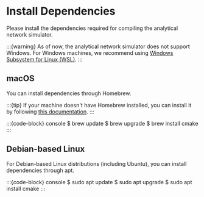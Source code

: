 # Install Dependencies

Please install the dependencies required for compiling the analytical network simulator.

:::{warning}
As of now, the analytical network simulator does not support Windows. For Windows machines, we recommend using [Windows Subsystem for Linux (WSL)](https://learn.microsoft.com/en-us/windows/wsl/install).
:::

## macOS
You can install dependencies through Homebrew.

:::{tip}
If your machine doesn't have Homebrew installed, you can install it by following [this documentation](https://brew.sh).
:::

:::{code-block} console
$ brew update
$ brew upgrade
$ brew install cmake
:::

## Debian-based Linux

For Debian-based Linux distributions (including Ubuntu), you can install dependencies through apt.

:::{code-block} console
$ sudo apt update
$ sudo apt upgrade
$ sudo apt install cmake
:::
